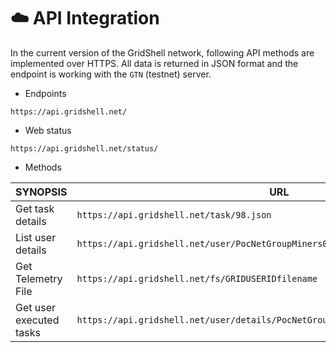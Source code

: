 # :cloud: API Integration

In the current version of the GridShell network, following API methods are implemented over HTTPS.
All data is returned in JSON format and the endpoint is working with the `GTN` (testnet) server.

* Endpoints

`https://api.gridshell.net/`

* Web status

`https://api.gridshell.net/status/`


* Methods 


| SYNOPSIS | URL |
| ------------- | ------------- |
| Get task details | `https://api.gridshell.net/task/98.json`  |
| List user details | `https://api.gridshell.net/user/PocNetGroupMiners00000000000000000000001.json` |
| Get Telemetry File | `https://api.gridshell.net/fs/GRIDUSERIDfilename` |
| Get user executed tasks | `https://api.gridshell.net/user/details/PocNetGroupMiners00000000000000000000001` |
